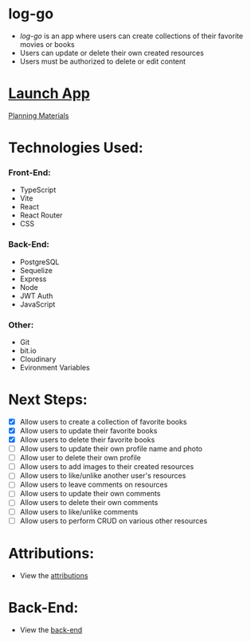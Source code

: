 # log-go

- _log-go_ is an app where users can create collections of their favorite movies or books
- Users can update or delete their own created resources
- Users must be authorized to delete or edit content

# [Launch App](https://log-go-csalguera.netlify.app/)

[Planning Materials](https://trello.com/b/GsWe4ptZ/log-go)

# Technologies Used:

### Front-End:

- TypeScript
- Vite
- React
- React Router
- CSS

### Back-End:

- PostgreSQL
- Sequelize
- Express
- Node
- JWT Auth
- JavaScript

### Other:

- Git
- bit.io
- Cloudinary
- Evironment Variables

# Next Steps:

- [x] Allow users to create a collection of favorite books
- [x] Allow users to update their favorite books
- [x] Allow users to delete their favorite books
- [ ] Allow users to update their own profile name and photo
- [ ] Allow user to delete their own profile
- [ ] Allow users to add images to their created resources
- [ ] Allow users to like/unlike another user's resources
- [ ] Allow users to leave comments on resources
- [ ] Allow users to update their own comments
- [ ] Allow users to delete their own comments
- [ ] Allow users to like/unlike comments
- [ ] Allow users to perform CRUD on various other resources

# Attributions:

- View the [attributions](https://github.com/csalguera/log-go-front-end/blob/main/attributions.md)

# Back-End:

- View the [back-end](https://github.com/csalguera/log-go-back-end)